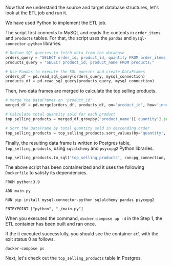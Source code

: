 Now that we understand the source and target database structures, let's look at the ETL job and run it.

We have used Python to implement the ETL job.

The script first connects to MySQL and reads the contents in `order_items` and `products` tables. For that, the script uses the `pandas` and `mysql-connector-python` libraries. 


```python
# Define SQL queries to fetch data from the database
orders_query = "SELECT order_id, product_id, quantity FROM order_items;"
products_query = "SELECT product_id, product_name FROM products;"

# Use Pandas to execute the SQL queries and create DataFrames
orders_df = pd.read_sql_query(orders_query, mysql_connection)
products_df = pd.read_sql_query(products_query, mysql_connection)
```

Then, two data frames are merged to calculate the top selling products.

```python
# Merge the DataFrames on 'product_id'
merged_df = pd.merge(orders_df, products_df, on='product_id', how='inner')

# Calculate total quantity sold for each product
top_selling_products = merged_df.groupby('product_name')['quantity'].sum().reset_index()

# Sort the DataFrame by total quantity sold in descending order
top_selling_products = top_selling_products.sort_values(by='quantity', ascending=False)
```

Finally, the resulting data frame is written to Postgres table, `top_selling_products`, using `sqlalchemy` and `psycopg2` Python libraries.

```python
top_selling_products.to_sql('top_selling_products', con=pg_connection, if_exists='replace', index=False)
```

The above script has been containerized and it uses the following `Dockerfile` to satisfy its dependencies.

```
FROM python:3.9

ADD main.py .

RUN pip install mysql-connector-python sqlalchemy pandas psycopg2

ENTRYPOINT ["python", "./main.py"]
```

When you executed the command, `docker-compose up -d` in the Step 1, the ETL container has been built and ran once.

If the it executed successfully, you should see the container `etl` with the exit status 0 as follows.

```
docker-compose ps
```

Next, let's check out the `top_selling_products` table in Postgres.